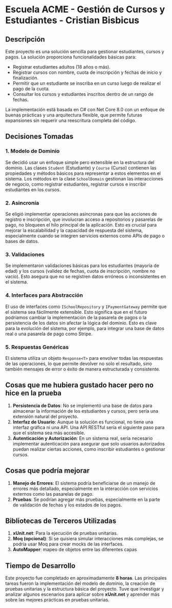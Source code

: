 # Escuela ACME - Gestión de Cursos y Estudiantes - Cristian Bisbicus

## Descripción
Este proyecto es una solución sencilla para gestionar estudiantes, cursos y pagos. La solución proporciona funcionalidades básicas para:

- Registrar estudiantes adultos (18 años o más).
- Registrar cursos con nombre, cuota de inscripción y fechas de inicio y finalización.
- Permitir que un estudiante se inscriba en un curso luego de realizar el pago de la cuota.
- Consultar los cursos y estudiantes inscritos dentro de un rango de fechas.

La implementación está basada en C# con Net Core 8.0 con un enfoque de buenas prácticas y una arquitectura flexible, que permite futuras expansiones sin requerir una reescritura completa del código.

## Decisiones Tomadas

### 1. Modelo de Dominio
Se decidió usar un enfoque simple pero extensible en la estructura del dominio. Las clases `Student` (Estudiante) y `Course` (Curso) contienen las propiedades y métodos básicos para representar a estos elementos en el sistema.
Los métodos en la clase `SchoolDomain` gestionan las interacciones de negocio, como registrar estudiantes, registrar cursos e inscribir estudiantes en los cursos.

### 2. Asincronía
Se eligió implementar operaciones asíncronas para que las acciones de registro e inscripción, que involucran acceso a repositorios y pasarelas de pago, no bloqueen el hilo principal de la aplicación. Esto es crucial para mejorar la escalabilidad y la capacidad de respuesta del sistema, especialmente cuando se integren servicios externos como APIs de pago o bases de datos.

### 3. Validaciones
Se implementaron validaciones básicas para los estudiantes (mayoría de edad) y los cursos (validez de fechas, cuota de inscripción, nombre no vacío). Esto asegura que no se registren datos erróneos o inconsistentes en el sistema.

### 4. Interfaces para Abstracción
El uso de interfaces como `ISchoolRepository` y `IPaymentGateway` permite que el sistema sea fácilmente extensible. Esto significa que en el futuro podríamos cambiar la implementación de la pasarela de pagos o la persistencia de los datos sin afectar la lógica del dominio. Esto es clave para la evolución del sistema, por ejemplo, para integrar una base de datos real o una pasarela de pago como Stripe.

### 5. Respuestas Genéricas
El sistema utiliza un objeto `Response<T>` para envolver todas las respuestas de las operaciones, lo que permite devolver no solo el resultado, sino también mensajes de error o éxito de manera estructurada y consistente.

## Cosas que me hubiera gustado hacer pero no hice en la prueba

1. **Persistencia de Datos**: No se implementó una base de datos para almacenar la información de los estudiantes y cursos, pero sería una extensión natural del proyecto.
2. **Interfaz de Usuario**: Aunque la solución es funcional, no tiene una interfaz gráfica ni una API. Una API RESTful sería el siguiente paso para que el sistema sea más accesible.
3. **Autenticación y Autorización**: En un sistema real, sería necesario implementar autenticación para asegurar que solo usuarios autorizados puedan realizar ciertas acciones, como inscribir estudiantes o gestionar cursos.

## Cosas que podría mejorar

1. **Manejo de Errores**: El sistema podría beneficiarse de un manejo de errores más detallado, especialmente en la interacción con servicios externos como las pasarelas de pago.
2. **Pruebas**: Se podrían agregar más pruebas, especialmente en la parte de validación de fechas y los estados de los pagos.

## Bibliotecas de Terceros Utilizadas

1. **xUnit.net**: Para la ejecución de pruebas unitarias.
2. **Moq (opcional)**: Si se quisiera simular interacciones más complejas, se podría usar Moq para crear mocks de las interfaces.
3. **AutoMapper**: mapeo de objetos entre las diferentes capas

## Tiempo de Desarrollo

Este proyecto fue completado en aproximadamente **8 horas**. Las principales tareas fueron la implementación del modelo de dominio, la creación de pruebas unitarias y la estructura básica del proyecto. 
Tuve que investigar y analizar algunos escenarios para aplicar sobre **xUnit.net** y aprender más sobre las mejores prácticas en pruebas unitarias.
